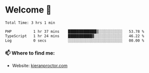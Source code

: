 # Welcome 🦘

<!--START_SECTION:waka-->

```txt
Total Time: 3 hrs 1 min

PHP          1 hr 37 mins    █████████████▒░░░░░░░░░░░   53.78 %
TypeScript   1 hr 24 mins    ███████████▓░░░░░░░░░░░░░   46.22 %
Log          0 secs          ░░░░░░░░░░░░░░░░░░░░░░░░░   00.00 %
```

<!--END_SECTION:waka-->

### 📫 Where to find me:

-   Website: [kieranproctor.com](https://kieranproctor.com/)

